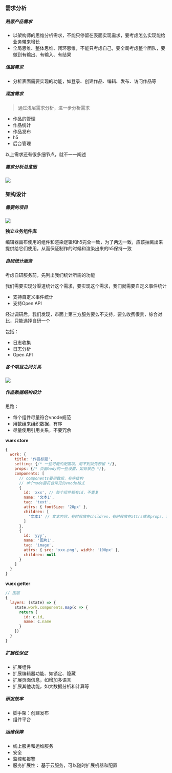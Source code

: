 ### 需求分析
##### 熟悉产品需求
- 以架构师的思维分析需求，不能只停留在表面实现需求，要考虑怎么实现能给业务带来增长
- 全局思维、整体思维、闭环思维，不能只考虑自己，要全局考虑整个团队，要做到有输出、有输入、有结果

##### 浅层需求
- 分析表面需要实现的功能，如登录、创建作品、编辑、发布、访问作品等

##### 深度需求
> 通过浅层需求分析，进一步分析需求

- 作品的管理
- 作品统计
- 作品发布
- h5
- 后台管理

以上需求还有很多细节点，就不一一阐述

##### 需求分析总览图
![](http://imooc-lego-homework.oss-cn-hangzhou.aliyuncs.com/docs/pages/%E7%82%B9%E7%82%B9/images/1.png)

### 架构设计
##### 需要的项目
![](http://imooc-lego-homework.oss-cn-hangzhou.aliyuncs.com/docs/pages/%E7%82%B9%E7%82%B9/images/2.png)

**独立业务组件库**

编辑器画布使用的组件和渲染逻辑和h5完全一致，为了两边一致，应该抽离出来提供给它们使用，从而保证制作的时候和渲染出来的h5保持一致

##### 自研统计服务
考虑自研服务前，先列出我们统计所需的功能

我们需要实现分渠道统计这个需求，要实现这个需求，我们就需要自定义事件统计

- 支持自定义事件统计
- 支持Open API

经过调研后，我们发现，市面上第三方服务要么不支持，要么收费很贵，综合对比，只能选择自研一个

包括：

- 日志收集
- 日志分析
- Open API

##### 各个项目之间关系
![](http://imooc-lego-homework.oss-cn-hangzhou.aliyuncs.com/docs/pages/%E7%82%B9%E7%82%B9/images/3.png)

##### 作品数据结构设计

思路：
- 每个组件尽量符合vnode规范
- 用数组来组织数据，有序
- 尽量使用引用关系，不要冗余

**vuex store**
```javascript
{
  work: {
    title: '作品标题',
    setting: {/* 一些可能的配置项，用不到就先预留 */},
    props: {/* 页面body的一些设置，如背景色 */},
    components: [
      // components要用数组，有序结构
      // 单个node要符合常见的vnode格式
      {
        id: 'xxx', // 每个组件都有id，不重复
        name: '文本1',
        tag: 'text',
        attrs: { fontSize: '20px' },
        children: [
          '文本1' // 文本内容，有时候放在children，有时候放在attrs或者props，没有标准，看实际情况来确定
        ]
      },
      {
        id: 'yyy',
        name: '图片1',
        tag: 'image',
        attrs: { src: 'xxx.png', width: '100px' },
        children: null
      }
    ]
  }
}
```

**vuex getter**
```javascript
// 图层
{
  layers: (state) => {
    state.work.components.map(c => {
      return {
        id: c.id,
        name: c.name
      }
    })
  }
}
```

##### 扩展性保证
- 扩展组件
- 扩展编辑器功能、如锁定、隐藏
- 扩展页面信息，如增加多语言
- 扩展其他功能，如大数据分析和计算等

##### 研发效率
- 脚手架：创建发布
- 组件平台

##### 运维保障
- 线上服务和运维服务
- 安全
- 监控和报警
- 服务扩展性： 基于云服务，可以随时扩展机器和配置